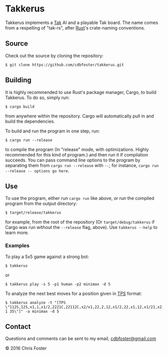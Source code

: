 # Takkerus
Takkerus implements a [Tak](http://cheapass.com/node/215) AI and a playable Tak board.  The name comes from a respelling of "tak-rs", after [Rust](https://www.rust-lang.org/)'s crate-naming conventions.

## Source
Check out the source by cloning the repository:

    $ git clone https://github.com/cdbfoster/takkerus.git

## Building
It is highly recommended to use Rust's package manager, Cargo, to build Takkerus.  To do so, simply run:

    $ cargo build

from anywhere within the repository.  Cargo will automatically pull in and build the dependencies.

To build and run the program in one step, run:

    $ cargo run --release

to compile the program (In "release" mode, with optimizations.  Highly recommended for this kind of program.) and then run it if compilation succeeds.  You can pass command line options to the program by separating them from `cargo run --release` with `--`; for instance, `cargo run --release -- options go here`.

## Use
To use the program, either run `cargo run` like above, or run the compiled program from the output directory:

    $ target/release/takkerus

for example, from the root of the repository (Or `target/debug/takkerus` if Cargo was run without the `--release` flag, above).  Use `takkerus --help` to learn more.

### Examples
To play a 5x5 game against a strong bot:

    $ takkerus

or

    $ takkerus play -s 5 -p1 human -p2 minimax -d 5
    
To analyze the next best moves for a position given in [TPS](https://www.reddit.com/r/Tak/wiki/tak_positional_system) format:

    $ takkerus analyze -t "[TPS \"112S,12S,x1,1,x1/2,2221C,22112C,x2/x1,22,2,12,x1/2,22,x1,12,x1/21,x2,21,x1 1 35\"]" -a minimax -d 5

## Contact
Questions and comments can be sent to my email, cdbfoster@gmail.com

© 2016 Chris Foster
